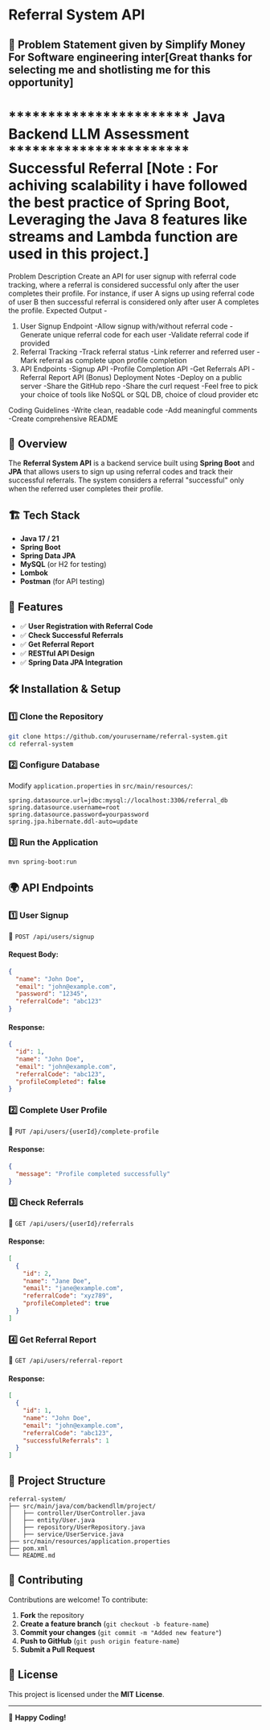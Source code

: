 # Referral System API
## 🚀 Problem Statement given by Simplify Money For Software engineering inter[Great thanks for selecting me and shotlisting me for this opportunity]

*********************** Java Backend LLM Assessment ***********************
Successful Referral [Note : For achiving scalability i have followed the best practice of Spring Boot, Leveraging the Java 8 features like streams and Lambda function are used in this project.]
==============================================================
Problem Description
Create an API for user signup with referral code tracking, where a referral is
considered successful only after the user completes their profile.
For instance, if user A signs up using referral code of user B then successful
referral is considered only after user A completes the profile.
Expected Output -
1. User Signup Endpoint
-Allow signup with/without referral code
-Generate unique referral code for each user
-Validate referral code if provided
2. Referral Tracking
-Track referral status
-Link referrer and referred user
-Mark referral as complete upon profile completion
3. API Endpoints
-Signup API
-Profile Completion API
-Get Referrals API
-Referral Report API (Bonus)
Deployment Notes
-Deploy on a public server
-Share the GitHub repo
-Share the curl request
-Feel free to pick your choice of tools like NoSQL or SQL DB, choice of cloud
provider etc

Coding Guidelines
-Write clean, readable code
-Add meaningful comments
-Create comprehensive README


## 🚀 Overview
The **Referral System API** is a backend service built using **Spring Boot** and **JPA** that allows users to sign up using referral codes and track their successful referrals. The system considers a referral "successful" only when the referred user completes their profile.

## 🏗 Tech Stack
- **Java 17 / 21**
- **Spring Boot**
- **Spring Data JPA**
- **MySQL** (or H2 for testing)
- **Lombok**
- **Postman** (for API testing)

## 📌 Features
- ✅ **User Registration with Referral Code**
- ✅ **Check Successful Referrals**
- ✅ **Get Referral Report**
- ✅ **RESTful API Design**
- ✅ **Spring Data JPA Integration**

## 🛠 Installation & Setup
### 1️⃣ Clone the Repository
```bash
git clone https://github.com/yourusername/referral-system.git
cd referral-system
```

### 2️⃣ Configure Database
Modify `application.properties` in `src/main/resources/`:
```properties
spring.datasource.url=jdbc:mysql://localhost:3306/referral_db
spring.datasource.username=root
spring.datasource.password=yourpassword
spring.jpa.hibernate.ddl-auto=update
```

### 3️⃣ Run the Application
```bash
mvn spring-boot:run
```

## 🌍 API Endpoints
### 1️⃣ **User Signup**
📌 `POST /api/users/signup`
#### Request Body:
```json
{
  "name": "John Doe",
  "email": "john@example.com",
  "password": "12345",
  "referralCode": "abc123"
}
```
#### Response:
```json
{
  "id": 1,
  "name": "John Doe",
  "email": "john@example.com",
  "referralCode": "abc123",
  "profileCompleted": false
}
```

### 2️⃣ **Complete User Profile**
📌 `PUT /api/users/{userId}/complete-profile`
#### Response:
```json
{
  "message": "Profile completed successfully"
}
```

### 3️⃣ **Check Referrals**
📌 `GET /api/users/{userId}/referrals`
#### Response:
```json
[
  {
    "id": 2,
    "name": "Jane Doe",
    "email": "jane@example.com",
    "referralCode": "xyz789",
    "profileCompleted": true
  }
]
```

### 4️⃣ **Get Referral Report**
📌 `GET /api/users/referral-report`
#### Response:
```json
[
  {
    "id": 1,
    "name": "John Doe",
    "email": "john@example.com",
    "referralCode": "abc123",
    "successfulReferrals": 1
  }
]
```

## 🎯 Project Structure
```
referral-system/
├── src/main/java/com/backendllm/project/
│   ├── controller/UserController.java
│   ├── entity/User.java
│   ├── repository/UserRepository.java
│   ├── service/UserService.java
├── src/main/resources/application.properties
├── pom.xml
└── README.md
```

## 📝 Contributing
Contributions are welcome! To contribute:
1. **Fork** the repository
2. **Create a feature branch** (`git checkout -b feature-name`)
3. **Commit your changes** (`git commit -m "Added new feature"`)
4. **Push to GitHub** (`git push origin feature-name`)
5. **Submit a Pull Request**

## 📄 License
This project is licensed under the **MIT License**.

---
🚀 **Happy Coding!**


